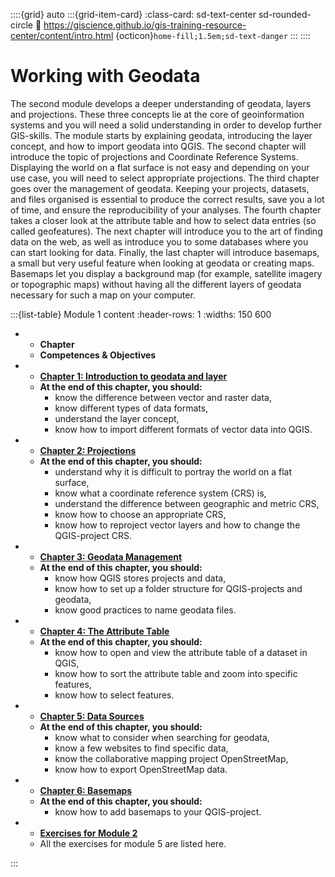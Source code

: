 ::::{grid} auto
:::{grid-item-card}
:class-card: sd-text-center sd-rounded-circle
:link: https://giscience.github.io/gis-training-resource-center/content/intro.html 
{octicon}`home-fill;1.5em;sd-text-danger`
:::
::::

# Working with Geodata

The second module develops a deeper understanding of geodata, layers and projections. These three concepts 
lie at the core of geoinformation systems and you will need a solid understanding in order to develop 
further GIS-skills. The module starts by explaining geodata, introducing the layer concept, and how to import geodata into QGIS. The second chapter will introduce the topic of projections and Coordinate Reference Systems. Displaying the world on a flat surface is not easy and depending on your use case, you will need to select appropriate projections. The third chapter goes over the 
management of geodata. Keeping your projects, datasets, and files organised is essential to produce the 
correct results, save you a lot of time, and ensure the reproducibility of your analyses. The fourth chapter 
takes a closer look at the attribute table and how to select data entries (so called geofeatures). The next 
chapter will introduce you to the art of finding data on the web, as well as introduce you to some 
databases where you can start looking for data. Finally, the last chapter will introduce basemaps, a small 
but very useful feature when looking at geodata or creating maps. Basemaps let you display a background map 
(for example, satellite imagery or topographic maps) without having all the different layers of geodata 
necessary for such a map on your computer. 

:::{list-table} Module 1 content
:header-rows: 1
:widths: 150 600

*   - __Chapter__
    - __Competences & Objectives__
*   - __[Chapter 1: Introduction to geodata and layer](/content/Module_2/en_qgis_geodata_concept.md)__
    - __At the end of this chapter, you should:__
        - know the difference between vector and raster data,
        - know different types of data formats,
        - understand the layer concept,
        - know how to import different formats of vector data into QGIS.
*   - __[Chapter 2: Projections](/content/Module_2/en_qgis_projections.md)__
    - __At the end of this chapter, you should:__
        - understand why it is difficult to portray the world on a flat surface,
        - know what a coordinate reference system (CRS) is,
        - understand the difference between geographic and metric CRS,
        - know how to choose an appropriate CRS,
        - know how to reproject vector layers and how to change the QGIS-project CRS.
*   - __[Chapter 3: Geodata Management](/content/Module_2/en_qgis_geodata_management.md)__
    - __At the end of this chapter, you should:__
        - know how QGIS stores projects and data,
        - know how to set up a folder structure for QGIS-projects and geodata,
        - know good practices to name geodata files.
*   - __[Chapter 4: The Attribute Table](/content/Module_2/en_qgis_attribute_table.md)__
    - __At the end of this chapter, you should:__
        - know how to open and view the attribute table of a dataset in QGIS,
        - know how to sort the attribute table and zoom into specific features,
        - know how to select features.
*   - __[Chapter 5: Data Sources](/content/Module_2/en_data_sources.md)__
    - __At the end of this chapter, you should:__
        - know what to consider when searching for geodata,
        - know a few websites to find specific data,
        - know the collaborative mapping project OpenStreetMap,
        - know how to export OpenStreetMap data.
*   - __[Chapter 6: Basemaps](/content/Module_2/en_qgis_basemap.md)__
    - __At the end of this chapter, you should:__
        - know how to add basemaps to your QGIS-project.
*   - __[Exercises for Module 2](/content/Module_2/en_qgis_module_2_exercises.md)__
    - All the exercises for module 5 are listed here.

:::




